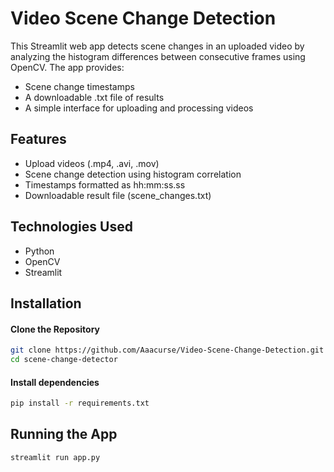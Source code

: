 
# Video Scene Change Detection

This Streamlit web app detects scene changes in an uploaded video by analyzing the histogram differences between consecutive frames using OpenCV. The app provides:

* Scene change timestamps
* A downloadable .txt file of results
* A simple interface for uploading and processing videos

## Features
* Upload videos (.mp4, .avi, .mov)
* Scene change detection using histogram correlation
* Timestamps formatted as hh:mm:ss.ss
* Downloadable result file (scene_changes.txt)

## Technologies Used
* Python
* OpenCV
* Streamlit


## Installation

#### Clone the Repository

```bash
git clone https://github.com/Aaacurse/Video-Scene-Change-Detection.git
cd scene-change-detector
```
#### Install dependencies

```bash
pip install -r requirements.txt
```

## Running the App

```bash
streamlit run app.py

```

